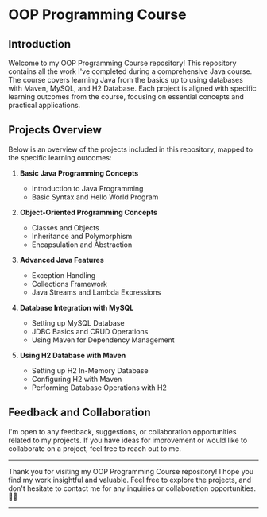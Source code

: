 # OOP Programming Course

## Introduction

Welcome to my OOP Programming Course repository! This repository contains all the work I've completed during a comprehensive Java course. The course covers learning Java from the basics up to using databases with Maven, MySQL, and H2 Database. Each project is aligned with specific learning outcomes from the course, focusing on essential concepts and practical applications.

## Projects Overview

Below is an overview of the projects included in this repository, mapped to the specific learning outcomes:

1. **Basic Java Programming Concepts**
    - Introduction to Java Programming
    - Basic Syntax and Hello World Program

2. **Object-Oriented Programming Concepts**
    - Classes and Objects
    - Inheritance and Polymorphism
    - Encapsulation and Abstraction

3. **Advanced Java Features**
    - Exception Handling
    - Collections Framework
    - Java Streams and Lambda Expressions

4. **Database Integration with MySQL**
    - Setting up MySQL Database
    - JDBC Basics and CRUD Operations
    - Using Maven for Dependency Management

5. **Using H2 Database with Maven**
    - Setting up H2 In-Memory Database
    - Configuring H2 with Maven
    - Performing Database Operations with H2

## Feedback and Collaboration

I'm open to any feedback, suggestions, or collaboration opportunities related to my projects. If you have ideas for improvement or would like to collaborate on a project, feel free to reach out to me.

---

Thank you for visiting my OOP Programming Course repository! I hope you find my work insightful and valuable. Feel free to explore the projects, and don't hesitate to contact me for any inquiries or collaboration opportunities. 🚀📝

---
